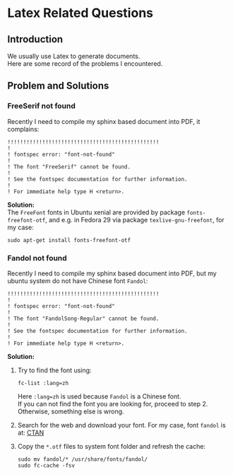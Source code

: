 # Latex Related Questions

## Introduction
We usually use Latex to generate documents.  
Here are some record of the problems I encountered.

## Problem and Solutions

### FreeSerif not found
Recently I need to compile my sphinx based document into PDF, it complains:
```
!!!!!!!!!!!!!!!!!!!!!!!!!!!!!!!!!!!!!!!!!!!!!!!!
!
! fontspec error: "font-not-found"
!
! The font "FreeSerif" cannot be found.
!
! See the fontspec documentation for further information.
!
! For immediate help type H <return>.
```
**Solution:**  
The `FreeFont` fonts in Ubuntu xenial are provided by package `fonts-freefont-otf`, and e.g. in Fedora 29 via package `texlive-gnu-freefont`, for my case:
```shell
sudo apt-get install fonts-freefont-otf
```

### Fandol not found
Recently I need to compile my sphinx based document into PDF, but my ubuntu system do not have Chinese font `Fandol`:
```
!!!!!!!!!!!!!!!!!!!!!!!!!!!!!!!!!!!!!!!!!!!!!!!!
!
! fontspec error: "font-not-found"
!
! The font "FandolSong-Regular" cannot be found.
!
! See the fontspec documentation for further information.
!
! For immediate help type H <return>.
```
**Solution:**  
1. Try to find the font using:  
	```shell
	fc-list :lang=zh
	```
	Here `:lang=zh` is used because `Fandol` is a Chinese font.  
	If you can not find the font you are looking for, proceed to step 2. Otherwise, something else is wrong.

2. Search for the web and download your font. For my case, font `fandol` is at: [CTAN](https://ctan.org/tex-archive/fonts/fandol)

3. Copy the `*.otf` files to system font folder and refresh the cache: 
	```shell
	sudo mv fandol/* /usr/share/fonts/fandol/
	sudo fc-cache -fsv
	```